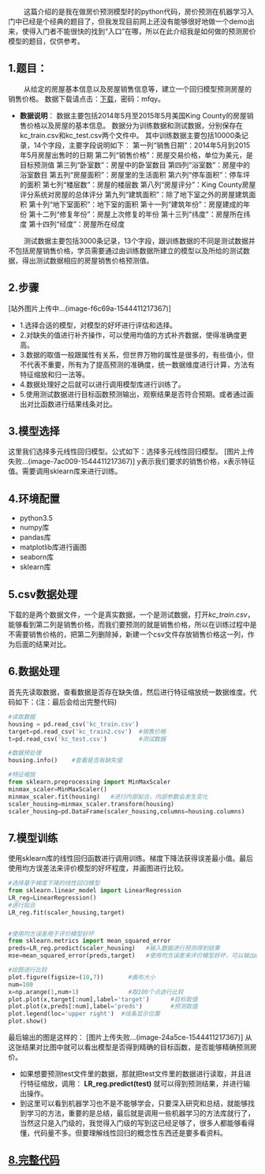 &nbsp;&nbsp;&nbsp;&nbsp;&nbsp;&nbsp;&nbsp;&nbsp;这篇介绍的是我在做房价预测模型时的python代码，房价预测在机器学习入门中已经是个经典的题目了，但我发现目前网上还没有能够很好地做一个demo出来，使得入门者不能很快的找到“入口”在哪，所以在此介绍我是如何做的预测房价模型的题目，仅供参考。
## 1.题目：
&nbsp;&nbsp;&nbsp;&nbsp;&nbsp;&nbsp;&nbsp;&nbsp;从给定的房屋基本信息以及房屋销售信息等，建立一个回归模型预测房屋的销售价格。
数据下载请点击：[下载](https://pan.baidu.com/share/init?surl=kVdwI3d)，密码：mfqy。
- **数据说明**：
数据主要包括2014年5月至2015年5月美国King County的房屋销售价格以及房屋的基本信息。
数据分为训练数据和测试数据，分别保存在kc_train.csv和kc_test.csv两个文件中。
其中训练数据主要包括10000条记录，14个字段，主要字段说明如下：
第一列“销售日期”：2014年5月到2015年5月房屋出售时的日期
第二列“销售价格”：房屋交易价格，单位为美元，是目标预测值
第三列“卧室数”：房屋中的卧室数目
第四列“浴室数”：房屋中的浴室数目
第五列“房屋面积”：房屋里的生活面积
第六列“停车面积”：停车坪的面积
第七列“楼层数”：房屋的楼层数
第八列“房屋评分”：King County房屋评分系统对房屋的总体评分
第九列“建筑面积”：除了地下室之外的房屋建筑面积
第十列“地下室面积”：地下室的面积
第十一列“建筑年份”：房屋建成的年份
第十二列“修复年份”：房屋上次修复的年份
第十三列"纬度"：房屋所在纬度
第十四列“经度”：房屋所在经度

&nbsp;&nbsp;&nbsp;&nbsp;&nbsp;&nbsp;&nbsp;&nbsp;测试数据主要包括3000条记录，13个字段，跟训练数据的不同是测试数据并不包括房屋销售价格，学员需要通过由训练数据所建立的模型以及所给的测试数据，得出测试数据相应的房屋销售价格预测值。

## 2.步骤
[站外图片上传中...(image-f6c69a-1544411217367)]

- 1.选择合适的模型，对模型的好坏进行评估和选择。
- 2.对缺失的值进行补齐操作，可以使用均值的方式补齐数据，使得准确度更高。
- 3.数据的取值一般跟属性有关系，但世界万物的属性是很多的，有些值小，但不代表不重要，所有为了提高预测的准确度，统一数据维度进行计算，方法有特征缩放和归一法等。
- 4.数据处理好之后就可以进行调用模型库进行训练了。
- 5.使用测试数据进行目标函数预测输出，观察结果是否符合预期。或者通过画出对比函数进行结果线条对比。

## 3.模型选择
这里我们选择多元线性回归模型。公式如下：选择多元线性回归模型。
[图片上传失败...(image-7ac009-1544411217367)]
y表示我们要求的销售价格，x表示特征值。需要调用sklearn库来进行训练。


## 4.环境配置
- python3.5
- numpy库
- pandas库
- matplotlib库进行画图
- seaborn库
- sklearn库

## 5.csv数据处理
下载的是两个数据文件，一个是真实数据，一个是测试数据，打开*kc_train.csv*，能够看到第二列是销售价格，而我们要预测的就是销售价格，所以在训练过程中是不需要销售价格的，把第二列删除掉，新建一个csv文件存放销售价格这一列，作为后面的结果对比。

## 6.数据处理
首先先读取数据，查看数据是否存在缺失值，然后进行特征缩放统一数据维度。代码如下：(注：最后会给出完整代码)
```python
#读取数据
housing = pd.read_csv('kc_train.csv')
target=pd.read_csv('kc_train2.csv')  #销售价格
t=pd.read_csv('kc_test.csv')         #测试数据

#数据预处理
housing.info()    #查看是否有缺失值

#特征缩放
from sklearn.preprocessing import MinMaxScaler
minmax_scaler=MinMaxScaler()
minmax_scaler.fit(housing)   #进行内部拟合，内部参数会发生变化
scaler_housing=minmax_scaler.transform(housing)
scaler_housing=pd.DataFrame(scaler_housing,columns=housing.columns)
```

## 7.模型训练
使用sklearn库的线性回归函数进行调用训练。梯度下降法获得误差最小值。最后使用均方误差法来评价模型的好坏程度，并画图进行比较。
```python
#选择基于梯度下降的线性回归模型
from sklearn.linear_model import LinearRegression
LR_reg=LinearRegression()
#进行拟合
LR_reg.fit(scaler_housing,target)


#使用均方误差用于评价模型好坏
from sklearn.metrics import mean_squared_error
preds=LR_reg.predict(scaler_housing)   #输入数据进行预测得到结果
mse=mean_squared_error(preds,target)   #使用均方误差来评价模型好坏，可以输出mse进行查看评价值

#绘图进行比较
plot.figure(figsize=(10,7))       #画布大小
num=100
x=np.arange(1,num+1)              #取100个点进行比较
plot.plot(x,target[:num],label='target')      #目标取值
plot.plot(x,preds[:num],label='preds')        #预测取值
plot.legend(loc='upper right')  #线条显示位置
plot.show()
```
最后输出的图是这样的：
[图片上传失败...(image-24a5ce-1544411217367)]
从这张结果对比图中就可以看出模型是否得到精确的目标函数，是否能够精确预测房价。
- 如果想要预测test文件里的数据，那就把test文件里的数据进行读取，并且进行特征缩放，调用：
**LR_reg.predict(test)**
就可以得到预测结果，并进行输出操作。
- 到这里可以看到机器学习也不是不能够学会，只要深入研究和总结，就能够找到学习的方法，重要的是总结，最后就是调用一些机器学习的方法库就行了，当然这只是入门级的，我觉得入门级的写到这已经足够了，很多人都能够看得懂，代码量不多。但要理解线性回归的概念性东西还是要多看资料。

## [8.完整代码](https://github.com/mantchs/machine_learning_model/blob/master/Linear%20Regression/demo/housing_price.py)
